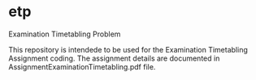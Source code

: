 etp
===

Examination Timetabling Problem

This repository is intendede to be used for the Examination Timetabling Assignment coding.
The assignment details are documented in AssignmentExaminationTimetabling.pdf file.
